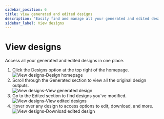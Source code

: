```yaml
---
sidebar_position: 6
title: View generated and edited designs
description: "Easily find and manage all your generated and edited designs in Sivi."
sidebar_label: View designs
---
```


# View designs

Access all your generated and edited designs in one place.
<ol>
  <li>Click the Designs option at the top right of the homepage.</li>
  <img src="/img/account-settings/view-designs/1_view-designs_design-homepage.png" alt="View designs-Design homepage" />
  <li>Scroll through the Generated section to view all the original design outputs.</li>
  <img src="/img/account-settings/view-designs/2_view-designs_view-generated-design.png" alt="View designs-View generated design" />
  <li>Go to the Edited section to find designs you've modified.</li>
  <img src="/img/account-settings/view-designs/3_view-designs_view-edited-designs.png" alt="View designs-View edited designs" />
  <li>Hover over any design to access options to edit, download, and more.</li>
  <img src="/img/account-settings/view-designs/4_view-designs_download-edited-design.png" alt="View designs-Download edited design" />
</ol>
